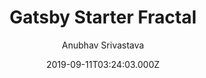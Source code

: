 ---
title: Gatsby Starter Fractal
github: https://github.com/anubhavsrivastava/gatsby-starter-fractal
demo: https://anubhavsrivastava.github.io/gatsby-starter-fractal/
author: Anubhav Srivastava
ssg:
  - Gatsby
cms:
  - Markdown
date: 2019-09-11T03:24:03.000Z
description: Gatsby.js V2 starter template based on Fractal by HTML5 UP
draft: false
publish_date: '2019-06-15T06:39:38Z'
update_date: '2022-01-13T09:50:03Z'
github_star: 19
github_fork: 10
---